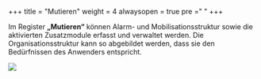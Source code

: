 +++
title = "Mutieren"
weight = 4
alwaysopen = true
pre ="<i class='fa fa-edit'></i> "
+++

Im Register **„Mutieren“** können Alarm- und Mobilisationsstruktur sowie die aktivierten Zusatzmodule
erfasst und verwaltet werden. Die Organisationsstruktur kann so
abgebildet werden, dass sie den Bedürfnissen des Anwenders entspricht. 






![](/img/mutieren.png?classes=shadow&width=1200px)




